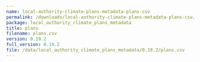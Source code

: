 ```yaml
---
name: local-authority-climate-plans-metadata-plans-csv
permalink: /downloads/local-authority-climate-plans-metadata-plans-csv/0_19_2
package: local_authority_climate_plans_metadata
title: plans
filename: plans.csv
version: 0.19.2
full_version: 0.19.2
file: /data/local_authority_climate_plans_metadata/0.19.2/plans.csv
---
```

